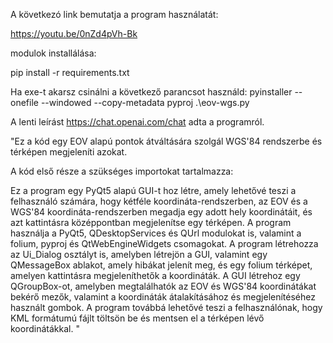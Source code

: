 A következó link bemutatja a program használatát:

https://youtu.be/0nZd4pVh-Bk

modulok installálása:

pip install -r requirements.txt

Ha exe-t akarsz csinálni a következő parancsot használd:
pyinstaller --onefile --windowed --copy-metadata pyproj  .\eov-wgs.py

A lenti leírást https://chat.openai.com/chat adta a programról.

"Ez a kód egy EOV alapú pontok átváltására szolgál WGS'84 rendszerbe és térképen megjeleníti azokat.

A kód első része a szükséges importokat tartalmazza:


Ez a program egy PyQt5 alapú GUI-t hoz létre, amely lehetővé teszi a felhasználó számára, hogy kétféle koordináta-rendszerben, az EOV és a WGS'84 koordináta-rendszerben megadja egy adott hely koordinátáit, és azt kattintásra középpontban megjelenítse egy  térképen. A program használja a PyQt5, QDesktopServices és QUrl modulokat is, valamint a folium, pyproj és QtWebEngineWidgets csomagokat. A program létrehozza az Ui_Dialog osztályt is, amelyben létrejön a GUI, valamint egy QMessageBox ablakot, amely hibákat jelenít meg, és egy folium térképet, amelyen kattintásra megjeleníthetők a koordináták. A GUI létrehoz egy QGroupBox-ot, amelyben megtalálhatók az EOV és WGS'84 koordinátákat bekérő mezők, valamint a koordináták átalakításához és megjelenítéséhez használt gombok. A program továbbá lehetővé teszi a felhasználónak, hogy KML formátumú fájlt töltsön be és mentsen el a térképen lévő koordinátákkal.
"


